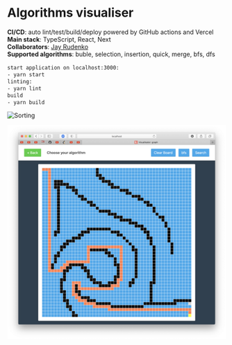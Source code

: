 # Algorithms visualiser

**CI/CD**: auto lint/test/build/deploy powered by GitHub actions and Vercel
<br/>**Main stack**: TypeScript, React, Next
<br/>**Collaborators**: [Jay Rudenko](https://github.com/rudensergey)
<br/>**Supported algorithms**: buble, selection, insertion, quick, merge, bfs, dfs


```
start application on localhost:3000:
- yarn start
linting:
- yarn lint
build
- yarn build
```

![Sorting](https://github.com/rudensergey/sorting/blob/main/media/Screenshot%202022-01-24%20at%2000.55.17.png?raw=true)<br/>

![Grahs](https://github.com/rudensergey/algo-visualiser/blob/main/media/Screenshot%202022-02-02%20at%2016.44.28.png?raw=true)<br/>

